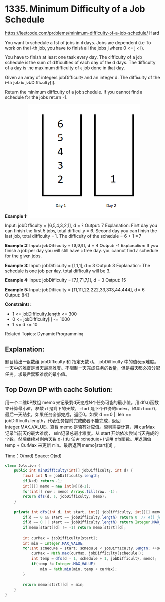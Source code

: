 # 1335. Minimum Difficulty of a Job Schedule
<https://leetcode.com/problems/minimum-difficulty-of-a-job-schedule/>
Hard

You want to schedule a list of jobs in d days. Jobs are dependent (i.e To work on the i-th job, you have to finish all the jobs j where 0 <= j < i).

You have to finish at least one task every day. The difficulty of a job schedule is the sum of difficulties of each day of the d days. The difficulty of a day is the maximum difficulty of a job done in that day.

Given an array of integers jobDifficulty and an integer d. The difficulty of the i-th job is jobDifficulty[i].

Return the minimum difficulty of a job schedule. If you cannot find a schedule for the jobs return -1.

**Example 1:**
![alt text](../resources/1335_q1.png)

Input: jobDifficulty = [6,5,4,3,2,1], d = 2
Output: 7
Explanation: First day you can finish the first 5 jobs, total difficulty = 6.
Second day you can finish the last job, total difficulty = 1.
The difficulty of the schedule = 6 + 1 = 7 

**Example 2:**
Input: jobDifficulty = [9,9,9], d = 4
Output: -1
Explanation: If you finish a job per day you will still have a free day. you cannot find a schedule for the given jobs.

**Example 3:**
Input: jobDifficulty = [1,1,1], d = 3
Output: 3
Explanation: The schedule is one job per day. total difficulty will be 3.

**Example 4:**
Input: jobDifficulty = [7,1,7,1,7,1], d = 3
Output: 15

**Example 5:**
Input: jobDifficulty = [11,111,22,222,33,333,44,444], d = 6
Output: 843

**Constraints:**

* 1 <= jobDifficulty.length <= 300
* 0 <= jobDifficulty[i] <= 1000
* 1 <= d <= 10

Related Topics: Dynamic Programming

## Explanation: 
题目给出一组数组 jobDifficulty 和 指定天数 d。 jobDifficulty 中的值表示难度。一天中的难度是当天最高难度。不限制一天完成任务的数量，但是每天都必须分配任务。求最后累积难度的最小值。

## Top Down DP with cache Solution:
用一个二维DP数组 memo 来记录剩d天完成N个任务可能的最小值。用 dfs()函数来计算最小值。参数 d 是剩下的天数， start 是下个任务的index。如果 d == 0，最后一天结束，如果任务全部完成，返回0。如果 d == 0 || len == jobDifficulty.length，代表任务提前完成或者不能完成，返回 Integer.MAX_VALUE。查看 memo 是否有对应值。否则需要计算，用 curMax 记录当前天的最大难度， min记录总最小难度。从 start 开始依次尝试当天完成的个数，然后继续对剩余天数 d-1 和 任务 schedule+1 调用 dfs函数。用返回值 temp + CurMax 来更新 min。最后返回 memo[start][d] 。

Time：O(nnd)
Space: O(nd)

```java
class Solution {
    public int minDifficulty(int[] jobDifficulty, int d) {
        final int N = jobDifficulty.length;
        if(N<d) return -1;
        int[][] memo = new int[N][d+1];
        for(int[] row : memo) Arrays.fill(row, -1);
        return dfs(d, 0, jobDifficulty, memo);
    }
    
    private int dfs(int d, int start, int[] jobDifficulty, int[][] memo){
        if(d == 0 && start == jobDifficulty.length) return 0; // All jobs are finished on last day
        if(d == 0 || start == jobDifficulty.length) return Integer.MAX_VALUE; // All days are ran out or All jobs are finished.
        if(memo[start][d] != -1) return memo[start][d];

        int curMax = jobDifficulty[start];
        int min = Integer.MAX_VALUE;
        for(int schedule = start; schedule < jobDifficulty.length; ++schedule){
            curMax = Math.max(curMax, jobDifficulty[schedule]);
            int temp = dfs(d - 1, schedule + 1, jobDifficulty, memo);
            if(temp != Integer.MAX_VALUE)
                min = Math.min(min, temp + curMax);
        }

        return memo[start][d] = min;
    }
}
```